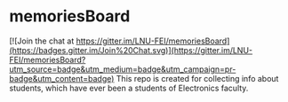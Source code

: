 # memoriesBoard

[![Join the chat at https://gitter.im/LNU-FEI/memoriesBoard](https://badges.gitter.im/Join%20Chat.svg)](https://gitter.im/LNU-FEI/memoriesBoard?utm_source=badge&utm_medium=badge&utm_campaign=pr-badge&utm_content=badge)
This repo is created for collecting info about students, which have ever been a students of Electronics faculty.
